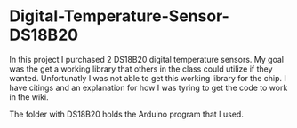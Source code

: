 # Digital-Temperature-Sensor-DS18B20

In this project I purchased 2 DS18B20 digital temperature sensors.
My goal was the get a working library that others in the class could utilize if they wanted.
Unfortunatly I was not able to get this working library for the chip.
I have citings and an explanation for how I was tyring to get the code to work in the wiki.

The folder with DS18B20 holds the Arduino program that I used.
